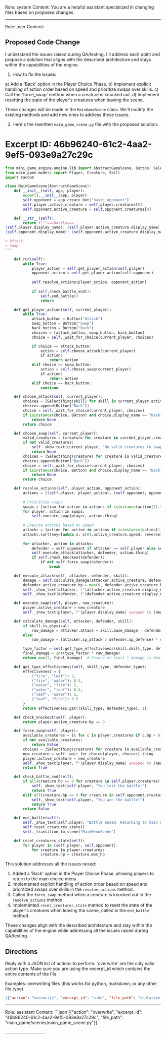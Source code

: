 Role: system
Content: You are a helpful assistant specialized in changing files based on proposed changes.
__________________
Role: user
Content: 
## Proposed Code Change
I understand the issues raised during QA/testing. I'll address each point and propose a solution that aligns with the described architecture and stays within the capabilities of the engine.

1. How to fix the issues:

a) Add a 'Back' option in the Player Choice Phase.
b) Implement explicit handling of action order based on speed and prioritize swaps over skills.
c) Call the 'force_swap' method when a creature is knocked out.
d) Implement resetting the state of the player's creatures when leaving the scene.

These changes will be made in the `MainGameScene` class. We'll modify the existing methods and add new ones to address these issues.

2. Here's the rewritten `main_game_scene.py` file with the proposed solution:

# Excerpt ID: 46b96240-61c2-4aa2-9ef5-093e9a27c29c
```python main_game/scenes/main_game_scene.py
from mini_game_engine.engine.lib import AbstractGameScene, Button, SelectThing
from main_game.models import Player, Creature, Skill
import random

class MainGameScene(AbstractGameScene):
    def __init__(self, app, player):
        super().__init__(app, player)
        self.opponent = app.create_bot("basic_opponent")
        self.player.active_creature = self.player.creatures[0]
        self.opponent.active_creature = self.opponent.creatures[0]

    def __str__(self):
        return f"""===Battle===
{self.player.display_name}: {self.player.active_creature.display_name} (HP: {self.player.active_creature.hp}/{self.player.active_creature.max_hp})
{self.opponent.display_name}: {self.opponent.active_creature.display_name} (HP: {self.opponent.active_creature.hp}/{self.opponent.active_creature.max_hp})

> Attack
> Swap
"""

    def run(self):
        while True:
            player_action = self.get_player_action(self.player)
            opponent_action = self.get_player_action(self.opponent)
            
            self.resolve_actions(player_action, opponent_action)
            
            if self.check_battle_end():
                self.end_battle()
                return

    def get_player_action(self, current_player):
        while True:
            attack_button = Button("Attack")
            swap_button = Button("Swap")
            back_button = Button("Back")
            choices = [attack_button, swap_button, back_button]
            choice = self._wait_for_choice(current_player, choices)

            if choice == attack_button:
                action = self.choose_attack(current_player)
                if action:
                    return action
            elif choice == swap_button:
                action = self.choose_swap(current_player)
                if action:
                    return action
            elif choice == back_button:
                continue

    def choose_attack(self, current_player):
        choices = [SelectThing(skill) for skill in current_player.active_creature.skills]
        choices.append(Button("Back"))
        choice = self._wait_for_choice(current_player, choices)
        if isinstance(choice, Button) and choice.display_name == "Back":
            return None
        return choice

    def choose_swap(self, current_player):
        valid_creatures = [creature for creature in current_player.creatures if creature != current_player.active_creature and creature.hp > 0]
        if not valid_creatures:
            self._show_text(current_player, "No valid creatures to swap to.")
            return None
        choices = [SelectThing(creature) for creature in valid_creatures]
        choices.append(Button("Back"))
        choice = self._wait_for_choice(current_player, choices)
        if isinstance(choice, Button) and choice.display_name == "Back":
            return None
        return choice

    def resolve_actions(self, player_action, opponent_action):
        actions = [(self.player, player_action), (self.opponent, opponent_action)]
        
        # Prioritize swaps
        swaps = [action for action in actions if isinstance(action[1].thing, Creature)]
        for player, action in swaps:
            self.execute_swap(player, action.thing)
        
        # Execute attacks based on speed
        attacks = [action for action in actions if isinstance(action[1].thing, Skill)]
        attacks.sort(key=lambda x: x[0].active_creature.speed, reverse=True)
        
        for attacker, action in attacks:
            defender = self.opponent if attacker == self.player else self.player
            self.execute_attack(attacker, defender, action.thing)
            if self.check_knockout(defender):
                if not self.force_swap(defender):
                    break

    def execute_attack(self, attacker, defender, skill):
        damage = self.calculate_damage(attacker.active_creature, defender.active_creature, skill)
        defender.active_creature.hp = max(0, defender.active_creature.hp - damage)
        self._show_text(attacker, f"{attacker.active_creature.display_name} used {skill.display_name}!")
        self._show_text(defender, f"{defender.active_creature.display_name} took {damage} damage!")

    def execute_swap(self, player, new_creature):
        player.active_creature = new_creature
        self._show_text(player, f"{player.display_name} swapped to {new_creature.display_name}!")

    def calculate_damage(self, attacker, defender, skill):
        if skill.is_physical:
            raw_damage = attacker.attack + skill.base_damage - defender.defense
        else:
            raw_damage = (attacker.sp_attack / defender.sp_defense) * skill.base_damage

        type_factor = self.get_type_effectiveness(skill.skill_type, defender.creature_type)
        final_damage = int(type_factor * raw_damage)
        return max(1, final_damage)  # Ensure at least 1 damage is dealt

    def get_type_effectiveness(self, skill_type, defender_type):
        effectiveness = {
            ("fire", "leaf"): 2,
            ("fire", "water"): 0.5,
            ("water", "fire"): 2,
            ("water", "leaf"): 0.5,
            ("leaf", "water"): 2,
            ("leaf", "fire"): 0.5
        }
        return effectiveness.get((skill_type, defender_type), 1)

    def check_knockout(self, player):
        return player.active_creature.hp == 0

    def force_swap(self, player):
        available_creatures = [c for c in player.creatures if c.hp > 0]
        if not available_creatures:
            return False
        choices = [SelectThing(creature) for creature in available_creatures]
        new_creature = self._wait_for_choice(player, choices).thing
        player.active_creature = new_creature
        self._show_text(player, f"{player.display_name} swapped to {new_creature.display_name}!")
        return True

    def check_battle_end(self):
        if all(creature.hp == 0 for creature in self.player.creatures):
            self._show_text(self.player, "You lost the battle!")
            return True
        elif all(creature.hp == 0 for creature in self.opponent.creatures):
            self._show_text(self.player, "You won the battle!")
            return True
        return False

    def end_battle(self):
        self._show_text(self.player, "Battle ended. Returning to main menu.")
        self.reset_creatures_state()
        self._transition_to_scene("MainMenuScene")

    def reset_creatures_state(self):
        for player in [self.player, self.opponent]:
            for creature in player.creatures:
                creature.hp = creature.max_hp
```

This solution addresses all the issues raised:

1. Added a 'Back' option in the Player Choice Phase, allowing players to return to the main choice menu.
2. Implemented explicit handling of action order based on speed and prioritized swaps over skills in the `resolve_actions` method.
3. Called the `force_swap` method when a creature is knocked out in the `resolve_actions` method.
4. Implemented `reset_creatures_state` method to reset the state of the player's creatures when leaving the scene, called in the `end_battle` method.

These changes align with the described architecture and stay within the capabilities of the engine while addressing all the issues raised during QA/testing.

## Directions
Reply with a JSON list of actions to perform. 'overwrite' are the only valid action type. 
Make sure you are using the excerpt_id which contains the entire contents of the file

Examples:
overwriting files (this works for python, markdown, or any other file type)
```json output_example1
[{"action": "overwrite", "excerpt_id": "<id>", "file_path": "<relative file path>"}]
```

__________________
Role: assistant
Content: ```json
[{"action": "overwrite", "excerpt_id": "46b96240-61c2-4aa2-9ef5-093e9a27c29c", "file_path": "main_game/scenes/main_game_scene.py"}]
```
__________________
